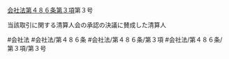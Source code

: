 [会社法第４８６条第３項](会社法＿＿＿＿第４８６条第３項)第３号

当該取引に関する清算人会の承認の決議に賛成した清算人


#会社法
#会社法/第４８６条
#会社法/第４８６条/第３項
#会社法/第４８６条/第３項/第３号
